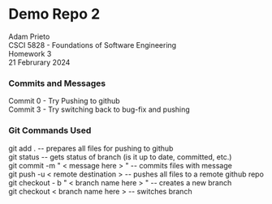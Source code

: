 # Demo Repo 2 

Adam Prieto\
CSCI 5828 - Foundations of Software Engineering\
Homework 3\
21 Februrary 2024


### Commits and Messages
Commit 0 - Try Pushing to github\
Commit 3 - Try switching back to bug-fix and pushing


### Git Commands Used
git add . -- prepares all files for pushing to github\
git status -- gets status of branch (is it up to date, committed, etc.)\
git commit -m " < message here > " -- commits files with message\
git push -u < remote destination > -- pushes all files to a remote github repo
git checkout - b " < branch name here > " -- creates a new branch\
git checkout < branch name here > -- switches branch